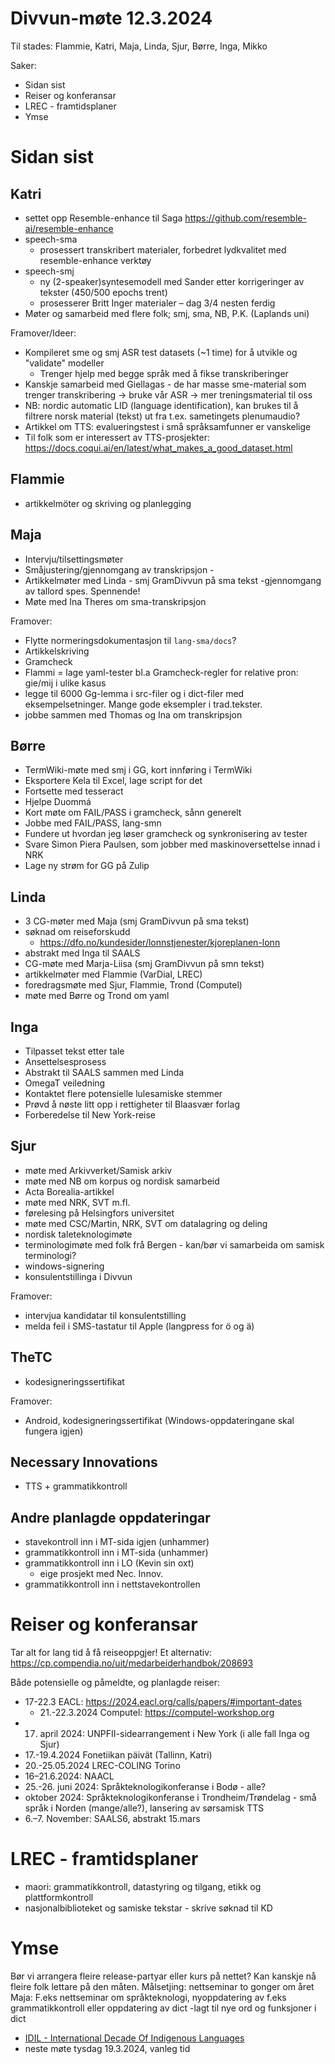 # Divvun-møte 12.3.2024

Til stades: Flammie, Katri, Maja, Linda, Sjur, Børre, Inga, Mikko

Saker:

- Sidan sist
- Reiser og konferansar
- LREC - framtidsplaner
- Ymse

# Sidan sist


## Katri

- settet opp Resemble-enhance til Saga <https://github.com/resemble-ai/resemble-enhance>
- speech-sma
    - prosessert transkribert materialer, forbedret lydkvalitet med resemble-enhance verktøy
- speech-smj
    - ny (2-speaker)syntesemodell med Sander etter korrigeringer av tekster (450/500 epochs trent)
    - prosesserer Britt Inger materialer – dag 3/4 nesten ferdig
- Møter og samarbeid med flere folk; smj, sma, NB, P.K. (Laplands uni)

Framover/Ideer:

- Kompileret sme og smj ASR test datasets (~1 time) for å utvikle og "validate" modeller
  - Trenger hjelp med begge språk med å fikse transkriberinger
- Kanskje samarbeid med Giellagas - de har masse sme-material som trenger transkribering -> bruke vår ASR -> mer treningsmaterial til oss
- NB: nordic automatic LID (language identification), kan brukes til å filtrere norsk material (tekst) ut fra t.ex. sametingets plenumaudio?
- Artikkel om TTS: evalueringstest i små språksamfunner er vanskelige
- Til folk som er interessert av TTS-prosjekter: <https://docs.coqui.ai/en/latest/what_makes_a_good_dataset.html>

## Flammie

- artikkelmöter og skriving og planlegging

## Maja

- Intervju/tilsettingsmøter
- Småjustering/gjennomgang av transkripsjon - 
- Artikkelmøter med Linda - smj GramDivvun på sma tekst -gjennomgang av tallord spes. Spennende!
- Møte med Ina Theres om sma-transkripsjon
 
Framover:

- Flytte normeringsdokumentasjon til `lang-sma/docs`?
- Artikkelskriving
- Gramcheck
- Flammi = lage yaml-tester bl.a Gramcheck-regler for relative pron: gie/mij i ulike kasus
- legge til 6000 Gg-lemma i src-filer og i dict-filer med eksempelsetninger. Mange gode eksempler i trad.tekster.
- jobbe sammen med Thomas og Ina om transkripsjon

## Børre

- TermWiki-møte med smj i GG, kort innføring i TermWiki
- Eksportere Kela til Excel, lage script for det
- Fortsette med tesseract
- Hjelpe Duommá
- Kort møte om FAIL/PASS i gramcheck, sånn generelt
- Jobbe med FAIL/PASS, lang-smn
- Fundere ut hvordan jeg løser gramcheck og synkronisering av tester
- Svare Simon Piera Paulsen, som jobber med maskinoversettelse innad i NRK
- Lage ny strøm for GG på Zulip

## Linda

- 3 CG-møter med Maja (smj GramDivvun på sma tekst)
- søknad om reiseforskudd
  - https://dfo.no/kundesider/lonnstjenester/kjoreplanen-lonn
- abstrakt med Inga til SAALS
- CG-møte med Marja-Liisa (smj GramDivvun på smn tekst)
- artikkelmøter med Flammie (VarDial, LREC)
- foredragsmøte med Sjur, Flammie, Trond (Computel)
- møte med Børre og Trond om yaml

## Inga

- Tilpasset tekst etter tale
- Ansettelsesprosess
- Abstrakt til SAALS sammen med Linda
- OmegaT veiledning
- Kontaktet flere potensielle lulesamiske stemmer
- Prøvd å nøste litt opp i rettigheter til Blaasvær forlag
- Forberedelse til New York-reise

## Sjur

- møte med Arkivverket/Samisk arkiv
- møte med NB om korpus og nordisk samarbeid
- Acta Borealia-artikkel
- møte med NRK, SVT m.fl.
- førelesing på Helsingfors universitet
- møte med CSC/Martin, NRK, SVT om datalagring og deling
- nordisk taleteknologimøte
- terminologimøte med folk frå Bergen - kan/bør vi samarbeida om samisk terminologi?
- windows-signering
- konsulentstillinga i Divvun

Framover:
- intervjua kandidatar til konsulentstilling
- melda feil i SMS-tastatur til Apple (langpress for ö og ä)

## TheTC

- kodesigneringssertifikat

Framover:

- Android, kodesigneringssertifikat (Windows-oppdateringane skal fungera igjen)

## Necessary Innovations

- TTS + grammatikkontroll

## Andre planlagde oppdateringar

- stavekontroll inn i MT-sida igjen (unhammer)
- grammatikkontroll inn i MT-sida (unhammer)
- grammatikkontroll inn i LO (Kevin sin oxt)
  - eige prosjekt med Nec. Innov.
- grammatikkontroll inn i nettstavekontrollen

# Reiser og konferansar

Tar alt for lang tid å få reiseoppgjer!
Et alternativ: <https://cp.compendia.no/uit/medarbeiderhandbok/208693>

Både potensielle og påmeldte, og planlagde reiser:

- 17-22.3 EACL: <https://2024.eacl.org/calls/papers/#important-dates>
    - 21.-22.3.2024 Computel: <https://computel-workshop.org>
- 17. april 2024: UNPFII-sidearrangement i New York (i alle fall Inga og Sjur)
- 17.-19.4.2024 Fonetiikan päivät (Tallinn, Katri)
- 20.-25.05.2024 LREC-COLING Torino
- 16–21.6.2024: NAACL
- 25.-26. juni 2024: Språkteknologikonferanse i Bodø - alle?
- oktober 2024: Språkteknologikonferanse i Trondheim/Trøndelag - små språk i Norden (mange/alle?), lansering av sørsamisk TTS
- 6.–7. November: SAALS6, abstrakt 15.mars

# LREC - framtidsplaner

- maori: grammatikkontroll, datastyring og tilgang, etikk og plattformkontroll
- nasjonalbiblioteket og samiske tekstar - skrive søknad til KD

# Ymse

Bør vi arrangera fleire release-partyar eller kurs på nettet? Kan kanskje nå fleire folk lettare på den måten. Målsetjing: nettseminar to gonger om året
Maja: F.eks nettseminar om språkteknologi, nyoppdatering av f.eks grammatikkontroll eller oppdatering av dict -lagt til nye ord og funksjoner i dict

- [IDIL - International Decade Of Indigenous Languages](https://fpcc.ca/stories/the-decade-of-indigenous-languages/)
- neste møte tysdag 19.3.2024, vanleg tid